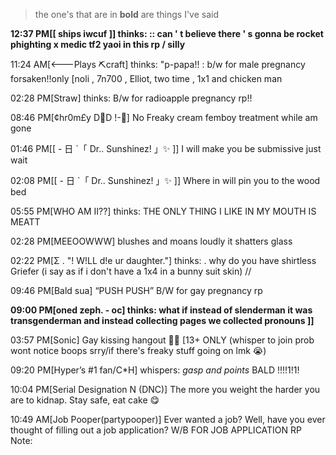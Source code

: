 > the one's that are in **bold** are things I've said

**12:37 PM[[ ships iwcuf ]] thinks: :: can ' t believe there ' s gonna be rocket phighting x medic tf2 yaoi in this rp / silly**

11:24 AM[<---Plays ⛏craft] thinks: "p-papa!! : b/w for male pregnancy forsaken!!only [noli , 7n700 , Elliot, two time , 1x1 and chicken man

02:28 PM[Straw] thinks: B/w for radioapple pregnancy rp!!

08:46 PM[¢hr0m£y D🌈D !-🎲] No Freaky cream femboy treatment while am gone

01:46 PM[[ - 日 `「 Dr.. Sunshinez! 」✨ ]] I will make you be submissive just wait

02:08 PM[[ - 日 `「 Dr.. Sunshinez! 」✨ ]] Where in will pin you to the wood bed

05:55 PM[WHO AM II??] thinks: THE ONLY THING I LIKE IN MY MOUTH IS MEATT

02:28 PM[MEEOOWWW] blushes and moans loudly it shatters glass

02:22 PM[Σ . "! W!LL d!e ur daughter."] thinks: . why do you have shirtless Griefer (i say as if i don't have a 1x4 in a bunny suit skin) //

09:46 PM[Bald sua] “PUSH PUSH” B/W for gay pregnancy rp

**09:00 PM[oned zeph. - oc] thinks: what if instead of slenderman it was transgenderman and instead collecting pages we collected pronouns ]]**

03:57 PM[Sonic] Gay kissing hangout 🤤💦 [13+ ONLY (whisper to join prob wont notice boops srry/if there's freaky stuff going on lmk 😭)

09:20 PM[Hyper’s #1 fan/C*H] whispers: *gasp and points* BALD !!!!1!1!

10:04 PM[Serial Designation N (DNC)] The more you weight the harder you are to kidnap. Stay safe, eat cake 😋

10:49 AM[Job Pooper(partypooper)] Ever wanted a job? Well, have you ever thought of filling out a job application? W/B FOR JOB APPLICATION RP Note:
